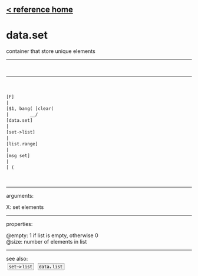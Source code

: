 [< reference home](ceammc_lib.html)
---

# data.set


container that store unique elements

---

<br>


---


```


[F]
|
[$1, bang( [clear(
|        __/
[data.set]
|
[set->list]
|
[list.range]
|
[msg set]
|
[ (

            
```

---
arguments:

X: set elements<br>

---
properties:

@empty: 1 if list is
            empty, otherwise 0<br>
@size: number of
            elements in list<br>

---
see also:<br>
[![set-&gt;list](img/object_set-&gt;list.png)](set->list.html)
[![data.list](img/object_data.list.png)](data.list.html)
